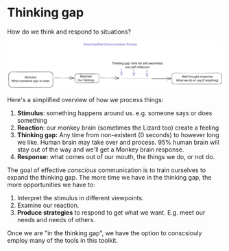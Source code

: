 # Thinking gap

How do we think and respond to situations?

<img src="../.gitbook/assets/file.excalidraw.svg" alt="The thinking gap, select to expand" class="gitbook-drawing">



Here's a simplified overview of how we process things:

1. **Stimulus**: something happens around us. e.g. someone says or does something
2. **Reaction**: our monkey brain (sometimes the Lizard too) create a feeling
3. **Thinking gap:** Any time from non-existent (0 seconds) to however long we like. Human brain may take over and process. 95% human brain will stay out of the way and we'll get a Monkey brain response.
4. **Response:** what comes out of our mouth, the things we do, or not do.

The goal of effective _conscious_ communication is to train ourselves to expand the thinking gap. The more time we have in the thinking gap, the more opportunities we have to:

1. Interpret the stimulus in different viewpoints.
2. Examine our reaction.
3. **Produce strategies** to respond to get what we want. E.g. meet our needs and needs of others.

Once we are "in the thinking gap", we have the option to conscsiouly employ many of the tools in this toolkit.
